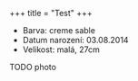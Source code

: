 +++
title = "Test"
+++

* Barva: creme sable
* Datum narození: 03.08.2014
* Velikost: malá, 27cm

TODO photo
